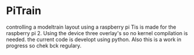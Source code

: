 # PiTrain
controlling a modeltrain layout  using a raspberry pi
Tis is made for the raspberry pi 2. Using the device three overlay's so no kernel compilation is needed.
the current code is developt  using python. Also this is a work in progress so chek bck regulary. 


